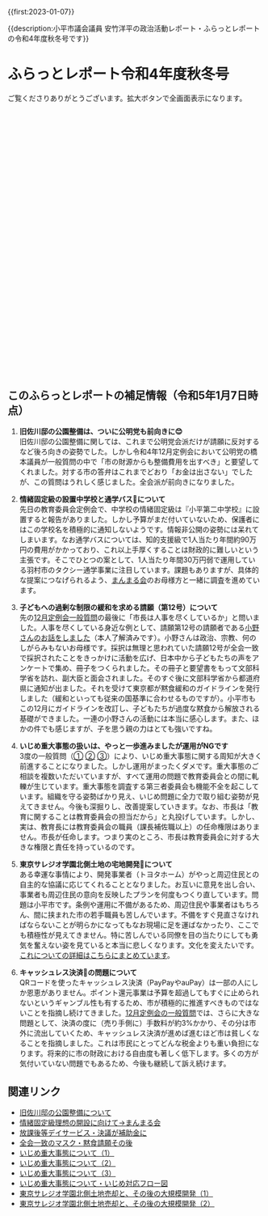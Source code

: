 {{first:2023-01-07}}

{{description:小平市議会議員 安竹洋平の政治活動レポート・ふらっとレポートの令和4年度秋冬号です}}


# ふらっとレポート令和4年度秋冬号

ご覧くださりありがとうございます。拡大ボタンで全画面表示になります。

<div id="adobe-dc-view" style="height: 500px; width: 100%; margin-bottom:3rem;"></div>
<script src="https://documentcloud.adobe.com/view-sdk/viewer.js" defer></script>
<script type="text/javascript">
    const previewConfig = {
        embedMode: "SIZED_CONTAINER",
        defaultViewMode: "TWO_COLUMN",
        showDownloadPDF: true
    }
	document.addEventListener("adobe_dc_view_sdk.ready", function(){ 
        url="./pdfs/flat-report-r4dfw.pdf";
        const adobeDCView = new AdobeDC.View({clientId: "897dee58a3dd4a01b1de491cc8e563c3", locale: "ja-JP"});
        const fileName = (url.match(/^(?:[^:\/?#]+:)?(?:\/\/[^\/?#]*)?(?:([^?#]*\/)([^\/?#]*))?(\?[^#]*)?(?:#.*)?$/) ?? [])[2];
        adobeDCView.previewFile({
			content:{location:  {url: url}},
			metaData:{fileName: fileName}
		}, previewConfig);
	});
</script>

## このふらっとレポートの補足情報（令和5年1月7日時点）

1. **旧佐川邸の公園整備は、ついに公明党も前向きに😊**  
旧佐川邸の公園整備に関しては、これまで公明党会派だけが請願に反対するなど後ろ向きの姿勢でした。しかし令和4年12月定例会において公明党の橋本議員が一般質問の中で「市の財源からも整備費用を出すべき」と要望してくれました。対する市の答弁はこれまでどおり「お金は出さない」でしたが、この質問はうれしく感じました。全会派が前向きになりました。

1. **情緒固定級の設置中学校と通学バス🚌について**  
先日の教育委員会定例会で、中学校の情緒固定級は『小平第二中学校』に設置すると報告がありました。しかし予算がまだ付いていないため、保護者にはこの学校名を積極的に通知しないようです。情報非公開の姿勢には呆れてしまいます。なお通学バスについては、知的支援級で1人当たり年間約90万円の費用がかかっており、これ以上手厚くすることは財政的に難しいという主張です。そこでひとつの案として、1人当たり年間30万円弱で運用している羽村市のタクシー通学事業に注目しています。課題もありますが、具体的な提案につなげられるよう、[まんまる会](https://misaki2893.wixsite.com/manmaru1)のお母様方と一緒に調査を進めています。

1. **子どもへの過剰な制限の緩和を求める請願（第12号）について**  
先の[12月定例会一般質問](https://yasutakeyohei.com/books/yasutake/ippan/r4/12-gatu/1-simin-machizukuri-jourei.html)の最後に「市長は人事を尽くしているか」と問いました。人事を尽くしている身近な例として、請願第12号の請願者である[小野さんのお話をしました](https://yasutakeyohei.com/books/yasutake/ippan/r4/12-gatu/1-simin-machizukuri-jourei.html#%E4%BA%BA%E4%BA%8B%E3%82%92%E5%B0%BD%E3%81%8F%E3%81%99%E3%81%93%E3%81%A8%E3%81%A7%E5%A4%A7%E3%81%8D%E3%81%8F%E7%8A%B6%E6%B3%81%E3%82%92%E5%8B%95%E3%81%8B%E3%81%97%E3%81%A6%E3%81%84%E3%82%8B%E5%B0%8F%E5%B9%B3%E5%B8%82%E6%B0%91%E3%81%AE%E4%BA%8B%E4%BE%8B%E3%82%92%E7%B4%B9%E4%BB%8B%E3%81%99%E3%82%8B)（本人了解済みです）。小野さんは政治、宗教、何のしがらみもないお母様です。採択は無理と思われていた請願12号が全会一致で採択されたことをきっかけに活動を広げ、日本中から子どもたちの声をアンケートで集め、冊子をつくられました。その冊子と要望書をもって文部科学省を訪れ、副大臣と面会されました。そのすぐ後に文部科学省から都道府県に通知が出ました。それを受けて東京都が黙食緩和のガイドラインを発行しました（緩和といっても従来の国基準に合わせるものですが）。小平市もこの12月にガイドラインを改訂し、子どもたちが過度な黙食から解放される基礎ができました。一連の小野さんの活動には本当に感心します。また、ほかの件でも感じますが、子を思う親の力はとても強いですね。

1. **いじめ重大事態の扱いは、やっと一歩進みましたが運用がNGです**  
3度の一般質問（[①](https://yasutakeyohei.com/books/yasutake/ippan/r4/3-gatu/2-ijime-taiou-minaosi.html) [②](https://yasutakeyohei.com/books/yasutake/ippan/r4/6-gatu/1-judai-jitai-kodomo-chusin.html) [③](https://yasutakeyohei.com/books/yasutake/ippan/r4/9-gatu/1-judai-hitai-kyogi-toben.html)）により、いじめ重大事態に関する周知が大きく前進することになりました。しかし運用がまったくダメです。重大事態のご相談を複数いただいていますが、すべて運用の問題で教育委員会との間に軋轢が生じています。重大事態を調査する第三者委員会も機能不全を起こしています。組織を守る姿勢ばかり見え、いじめ問題に全力で取り組む姿勢が見えてきません。今後も深掘りし、改善提案していきます。なお、市長は「教育に関することは教育委員会の担当だから」と丸投げしています。しかし、実は、教育長には教育委員会の職員（課長補佐職以上）の任命権限はありません。市長が任命します。つまり実のところ、市長は教育委員会に対する大きな権限と責任を持っているのです。

1. **東京サレジオ学園北側土地の宅地開発👷について**  
ある幸運な事情により、開発事業者（トヨタホーム）がやっと周辺住民との自主的な協議に応じてくれることとなりました。お互いに意見を出し合い、事業者も周辺住民の意向を反映したプランを何度もつくり直しています。問題は小平市です。条例や運用に不備があるため、周辺住民や事業者はもちろん、間に挟まれた市の若手職員も苦しんでいます。不備をすぐ見直さなければならないことが明らかになってもなお現場に足を運ばなかったり、ここでも積極性が見えてきません。特に苦しんでいる同僚を目の当たりにしても勇気を奮えない姿を見ていると本当に悲しくなります。文化を変えたいです。[これについての詳細はこちらにまとめています](https://yasutakeyohei.com/books/yasutake/ippan/r4/12-gatu/1-simin-machizukuri-jourei.html)。

1. **キャッシュレス決済💸の問題について**  
QRコードを使ったキャッシュレス決済（PayPayやauPay）は一部の人にしか恩恵がありません。ポイント還元事業は予算を超過してもすぐに止められないというギャンブル性も有するため、市が積極的に推進すべきものではないことを指摘し続けてきました。[12月定例会の一般質問](https://yasutakeyohei.com/books/yasutake/ippan/r4/12-gatu/2-stop-cashless-jirihin.html)では、さらに大きな問題として、決済の度に（売り手側に）手数料が約3%かかり、その分は市外に流出していくため、キャッシュレス決済が進めば進むほど市は貧しくなることを指摘しました。これは市民にとってどんな税金よりも重い負担になります。将来的に市の財政における自由度も著しく低下します。多くの方が気付いていない問題でもあるため、今後も継続して訴え続けます。

## 関連リンク

- [旧佐川邸の公園整備について](https://sagawa-aiki-park.com/keii-2/)
- [情緒固定級理想の開設に向けて→まんまる会](https://misaki2893.wixsite.com/manmaru1)
- [放課後等デイサービス・決議が補助金に](https://yasutakeyohei.com/books/reiwa3/20210907_teireikai/giin-gian-41.html)
- [全会一致のマスク・黙食請願その後](https://www.kodaira-kodomo.com/)
- [いじめ重大事態について（1）](https://yasutakeyohei.com/books/yasutake/ippan/r4/3-gatu/2-ijime-taiou-minaosi.html)
- [いじめ重大事態について（2）](https://yasutakeyohei.com/books/yasutake/ippan/r4/6-gatu/1-judai-jitai-kodomo-chusin.html)
- [いじめ重大事態について（3）](https://yasutakeyohei.com/books/yasutake/ippan/r4/9-gatu/1-judai-hitai-kyogi-toben.html)
- [いじめ重大事態について・いじめ対応フロー図](https://yasutakeyohei.com/books/yasutake/sonota/ijime/ijime-judai-jitai-flow.html)
- [東京サレジオ学園北側土地売却と、その後の大規模開発（1）](https://yasutakeyohei.com/books/yasutake/ippan/r4/9-gatu/2-tokyo-saresio-kaihatu.html)
- [東京サレジオ学園北側土地売却と、その後の大規模開発（2）](https://yasutakeyohei.com/books/yasutake/ippan/r4/12-gatu/1-simin-machizukuri-jourei.html)